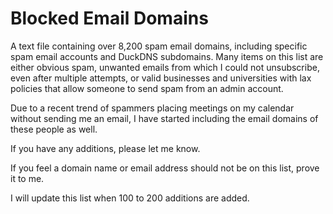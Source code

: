 # Blocked Email Domains
A text file containing over 8,200 spam email domains, including specific spam email accounts and DuckDNS subdomains.  Many items on this list are either obvious spam, unwanted emails from which I could not unsubscribe, even after multiple attempts, or valid businesses and universities with lax policies that allow someone to send spam from an admin account.

Due to a recent trend of spammers placing meetings on my calendar without sending me an email, I have started including the email domains of these people as well.

If you have any additions, please let me know.

If you feel a domain name or email address should not be on this list, prove it to me.

I will update this list when 100 to 200 additions are added.
